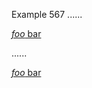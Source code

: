 Example 567
......

[*foo* bar]

[*foo* bar]: /url "title"

......

<p><a href="/url" title="title"><em>foo</em> bar</a></p>

